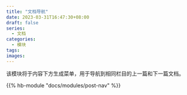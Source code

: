 ```yaml
---
title: "文档导航"
date: 2023-03-31T16:47:30+08:00
draft: false
series:
  - 文档
categories:
  - 模块
tags:
images:
---
```


该模块将于内容下方生成菜单，用于导航到相同栏目的上一篇和下一篇文档。

<!--more-->

{{% hb-module "docs/modules/post-nav" %}}
